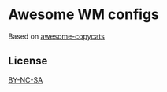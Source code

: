 # Awesome WM configs

Based on [awesome-copycats](https://github.com/lcpz/awesome-copycats)

## License

[BY-NC-SA](https://creativecommons.org/licenses/by-nc-sa/4.0/)

